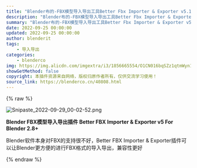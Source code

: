 ```yaml
---
title: "Blender布的-FBX模型导入导出工具Better Fbx Importer & Exporter v5.1.3"
description: "Blender布的-FBX模型导入导出工具Better Fbx Importer & Exporter v5.1.3"
summary: "Blender布的-FBX模型导入导出工具Better Fbx Importer & Exporter v5.1.3"
date: 2022-09-25 00:00:00
updated: 2022-09-25 00:00:00
author: blenderit
tags: 
    - 导入导出
categories:
    - blenderco
img: https://img.alicdn.com/imgextra/i3/1856665554/O1CN016bqSZz1qtmWyn100T_!!1856665554.png
showGetMethod: false
copyright: 本插件资源来自网络，版权归原作者所有，仅供交流学习使用！
source_link: https://blenderco.cn/40808.html
---
```


{% raw %}
<p><img class="aligncenter" src="https://img.alicdn.com/imgextra/i3/1856665554/O1CN016bqSZz1qtmWyn100T_!!1856665554.png" alt="Snipaste_2022-09-29_00-02-52.png"></p><p><strong>Blender FBX模型导入导出插件 Better FBX Importer &amp; Exporter v5 For Blender 2.8+</strong></p><p>Blender软件本身对FBX的支持很不好，Better FBX Importer &amp; Exporter插件可以让Blender更方便的进行FBX格式的导入导出，兼容性更好</p>
<div style="display: none">blenderco</div>
{% endraw %}